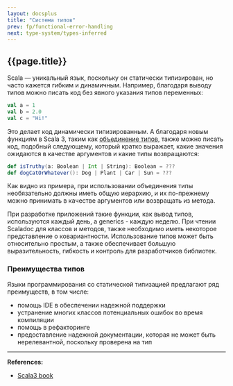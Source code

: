 ```yaml
---
layout: docsplus
title: "Система типов"
prev: fp/functional-error-handling
next: type-system/types-inferred
---
```


## {{page.title}}

Scala — уникальный язык, поскольку он статически типизирован, но часто кажется гибким и динамичным. 
Например, благодаря выводу типов можно писать код без явного указания типов переменных:

```scala
val a = 1
val b = 2.0
val c = "Hi!"
```

Это делает код динамически типизированным. 
А благодаря новым функциям в Scala 3, таким как [объединение типов](@DOCS_LINK@type-system/types-union), 
также можно писать код, подобный следующему, который кратко выражает, 
какие значения ожидаются в качестве аргументов и какие типы возвращаются:

```scala
def isTruthy(a: Boolean | Int | String): Boolean = ???
def dogCatOrWhatever(): Dog | Plant | Car | Sun = ???
```

Как видно из примера, при использовании объединения типы необязательно должны иметь общую иерархию, 
и их по-прежнему можно принимать в качестве аргументов или возвращать из метода.

При разработке приложений такие функции, как вывод типов, используются каждый день, а generics - каждую неделю. 
При чтении Scaladoc для классов и методов, также необходимо иметь некоторое представление о ковариантности. 
Использование типов может быть относительно простым, а также обеспечивает большую выразительность, 
гибкость и контроль для разработчиков библиотек.

### Преимущества типов

Языки программирования со статической типизацией предлагают ряд преимуществ, в том числе:
- помощь IDE в обеспечении надежной поддержки
- устранение многих классов потенциальных ошибок во время компиляции
- помощь в рефакторинге
- предоставление надежной документации, которая не может быть нерелевантной, поскольку проверена на тип


---

**References:**
- [Scala3 book](https://docs.scala-lang.org/scala3/book/types-introduction.html)
